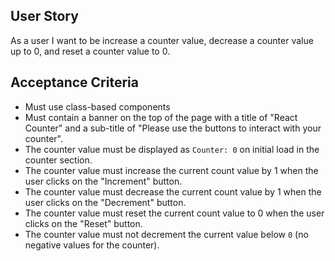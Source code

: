 ## User Story

As a user I want to be increase a counter value, decrease a counter value up to 0, and reset a counter value to 0.

## Acceptance Criteria

- Must use class-based components
- Must contain a banner on the top of the page with a title of "React Counter" and a sub-title of "Please use the buttons to interact with your counter".
- The counter value must be displayed as `Counter: 0` on initial load in the counter section.
- The counter value must increase the current count value by 1 when the user clicks on the "Increment" button.
- The counter value must decrease the current count value by 1 when the user clicks on the "Decrement" button.
- The counter value must reset the current count value to 0 when the user clicks on the "Reset" button.
- The counter value must not decrement the current value below `0` (no negative values for the counter).
